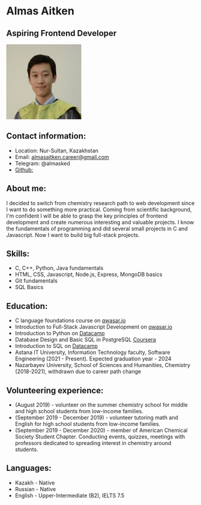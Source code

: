 # Almas Aitken 
## Aspiring Frontend Developer

<img src="pic.jpeg" alt="my pic" style="height: 200px; width:200px;"/>

## Contact information:
* Location: Nur-Sultan, Kazakhstan
* Email: almasaitken.career@gmail.com
* Telegram: @almasked
* [Github:](https://github.com/almasaitken)

## About me:
I decided to switch from chemistry research path to web development since I want to do something more practical. Coming from scientific background, I'm confident I will be able to grasp the key principles of frontend development and create numerous interesting and valuable projects. I know the fundamentals of programming and did several small projects in C and Javascript. Now I want to build big full-stack projects. 

## Skills:
* C, C++, Python, Java fundamentals
* HTML, CSS, Javascript, Node.js, Express, MongoDB basics
* Git fundamentals
* SQL Basics
 
## Education:
* C language foundations course on [qwasar.io](https://drive.google.com/file/d/1erucI8w7h87iAXXxo2jmiWDs7cT2MJJq/view?usp=sharing)
* Introduction to Full-Stack Javascript Development on [qwasar.io](https://drive.google.com/file/d/1D0nIH_nPrkCI7qzGaURh1P6gWGq78VJM/view?usp=sharing)
* Introduction to Python on [Datacamp](https://drive.google.com/file/d/1acAGN9_mANESEIcIyG_lWzl9eT7vhBNr/view?usp=sharing)
* Database Design and Basic SQL in PostgreSQL [Coursera](https://drive.google.com/file/d/1VWlLcVlhebL0M5i_SpaZ0FmMrBA-YNe-/view?usp=sharing)
* Introduction to SQL on [Datacamp](https://drive.google.com/file/d/1u-RsBGYrfOnGKkpdjirk0SaRSOEB8Noy/view?usp=sharing)
* Astana IT University, Information Technology faculty, Software Engineering (2021 - Present). Expected graduation year - 2024
* Nazarbayev University, School of Sciences and Humanities, Chemistry (2018-2021), withdrawn due to career path change

## Volunteering experience:
* (August 2019) - volunteer on the summer chemistry school for middle and high school students from low-income families.
* (September 2019 - December 2019) - volunteer tutoring math and English for high school students from low-income families.
* (September 2019 - December 2020) - member of American Chemical Society Student Chapter. Conducting events, quizzes, meetings with professors dedicated to spreading interest in chemistry around students.

## Languages:
* Kazakh - Native
* Russian - Native
* English - Upper-Intermediate (B2), IELTS 7.5
